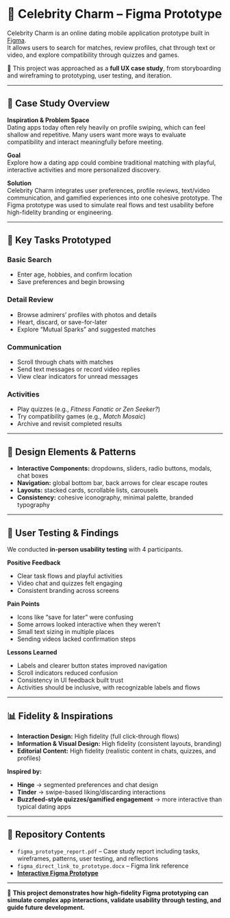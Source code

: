 # 💖 Celebrity Charm – Figma Prototype  

Celebrity Charm is an online dating mobile application prototype built in [Figma](https://www.figma.com/file/ZmUEybEEPQMEpkQGaRHgpf/Prototype-Project-5%3A-Figma?type=design&node-id=0%3A1&mode=design).  
It allows users to search for matches, review profiles, chat through text or video, and explore compatibility through quizzes and games.  

📌 This project was approached as a **full UX case study**, from storyboarding and wireframing to prototyping, user testing, and iteration.  

---

## 📖 Case Study Overview  

**Inspiration & Problem Space**  
Dating apps today often rely heavily on profile swiping, which can feel shallow and repetitive. Many users want more ways to evaluate compatibility and interact meaningfully before meeting.  

**Goal**  
Explore how a dating app could combine traditional matching with playful, interactive activities and more personalized discovery.  

**Solution**  
Celebrity Charm integrates user preferences, profile reviews, text/video communication, and gamified experiences into one cohesive prototype. The Figma prototype was used to simulate real flows and test usability before high-fidelity branding or engineering.  

---

## 🎯 Key Tasks Prototyped  

### Basic Search  
- Enter age, hobbies, and confirm location  
- Save preferences and begin browsing  

### Detail Review  
- Browse admirers’ profiles with photos and details  
- Heart, discard, or save-for-later  
- Explore “Mutual Sparks” and suggested matches  

### Communication  
- Scroll through chats with matches  
- Send text messages or record video replies  
- View clear indicators for unread messages  

### Activities  
- Play quizzes (e.g., *Fitness Fanatic or Zen Seeker?*)  
- Try compatibility games (e.g., *Match Mosaic*)  
- Archive and revisit completed results  

---

## 🧩 Design Elements & Patterns  

- **Interactive Components:** dropdowns, sliders, radio buttons, modals, chat boxes  
- **Navigation:** global bottom bar, back arrows for clear escape routes  
- **Layouts:** stacked cards, scrollable lists, carousels  
- **Consistency:** cohesive iconography, minimal palette, branded typography  

---

## 👥 User Testing & Findings  

We conducted **in-person usability testing** with 4 participants.  

**Positive Feedback**  
- Clear task flows and playful activities  
- Video chat and quizzes felt engaging  
- Consistent branding across screens  

**Pain Points**  
- Icons like “save for later” were confusing  
- Some arrows looked interactive when they weren’t  
- Small text sizing in multiple places  
- Sending videos lacked confirmation steps  

**Lessons Learned**  
- Labels and clearer button states improved navigation  
- Scroll indicators reduced confusion  
- Consistency in UI feedback built trust  
- Activities should be inclusive, with recognizable labels and flows  

---

## 📊 Fidelity & Inspirations  

- **Interaction Design:** High fidelity (full click-through flows)  
- **Information & Visual Design:** High fidelity (consistent layouts, branding)  
- **Editorial Content:** High fidelity (realistic content in chats, quizzes, and profiles)  

**Inspired by:**  
- **Hinge** → segmented preferences and chat design  
- **Tinder** → swipe-based liking/discarding interactions  
- **Buzzfeed-style quizzes/gamified engagement** → more interactive than typical dating apps  

---

## 📂 Repository Contents  

- `figma_prototype_report.pdf` – Case study report including tasks, wireframes, patterns, user testing, and reflections  
- `figma_direct_link_to_prototype.docx` – Figma link reference  
- **[Interactive Figma Prototype](https://www.figma.com/file/ZmUEybEEPQMEpkQGaRHgpf/Prototype-Project-5%3A-Figma?type=design&node-id=0%3A1&mode=design&t=qOXEjvohKLT8lXFi-1)**  

---

📌 **This project demonstrates how high-fidelity Figma prototyping can simulate complex app interactions, validate usability through testing, and guide future development.**
